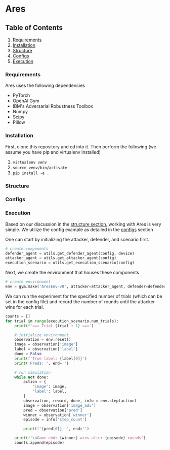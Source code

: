 # Ares
## Table of Contents
1. [Requirements](#Requirements)
2. [Installation](#Installation)
3. [Structure](#Structure)
4. [Configs](#Configs)
5. [Execution](#Execution)

### Requirements
Ares uses the following dependencies

- PyTorch
- OpenAI Gym
- IBM's Adversarial Robustness Toolbox
- Numpy
- Scipy
- Pillow

### Installation
First, clone this repository and cd into it. Then perform the following (we assume you have pip and virtualenv installed)

1. `virtualenv venv`
2. `source venv/bin/activate`
3. `pip install -e .`

### Structure

### Configs

### Execution
Based on our discussion in the [structure section](#Structure), working with Ares is very simple. We utilize the config example as detailed in the [configs](#Configs) section

One can start by initializing the attacker, defender, and scenario first.

```python
# create components
defender_agent = utils.get_defender_agent(config, device)
attacker_agent = utils.get_attacker_agent(config)
execution_scenario = utils.get_execution_scenario(config)
```

Next, we create the environment that houses these components

```python
# create environment
env = gym.make('AresEnv-v0', attacker=attacker_agent, defender=defender_agent, scenario=execution_scenario)
```

We can run the experiment for the specified number of trials (which can be set in the config file) and record the number of rounds until the attacker wins for each trial.

```python
counts = []
for trial in range(execution_scenario.num_trials):
    print(f'=== Trial {trial + 1} ===')

    # initialize environment
    observation = env.reset()
    image = observation['image']
    label = observation['label']
    done = False
    print(f'True label: {label[0]}')
    print('Preds: ', end='')

    # run simulation
    while not done:
        action = {
            'image': image,
            'label': label,
        }
        observation, reward, done, info = env.step(action)
        image = observation['image_adv']
        pred = observation['pred']
        winner = observation['winner']
        episode = info['step_count']

        print(f'{pred[0]}, ', end='')

    print(f'\nGame end: {winner} wins after {episode} rounds')
    counts.append(episode)
```